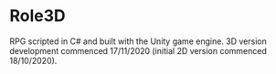 # Role3D
 
RPG scripted in C# and built with the Unity game engine. 3D version development commenced 17/11/2020 (initial 2D version commenced 18/10/2020).